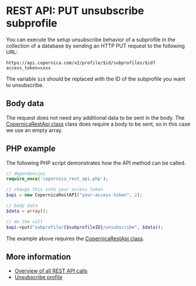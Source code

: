 # REST API: PUT unsubscribe subprofile

You can execute the setup unsubscribe behavior of a subprofile in the collection
of a database by sending an HTTP PUT request to the following URL:

`https://api.copernica.com/v2/profile/$id/subprofiles/$id?access_token=xxxx`

The variable `$id` should be replaced with the ID of the subprofile you want to unsubscribe.

## Body data

The request does not need any additional data to be sent in the body. The [CopernicaRestApi class](rest-php)  class does require a body to be sent, so in this case we use an empty array.

## PHP example

The following PHP script demonstrates how the API method can be called.

```php
// dependencies
require_once('copernica_rest_api.php');

// change this into your access token
$api = new CopernicaRestAPI("your-access-token", 2);

// body data
$data = array();

// do the call
$api->put("subprofile/{$subprofileID}/unsubscribe", $data));
```

The example above requires the [CopernicaRestApi class](rest-php).

## More information

* [Overview of all REST API calls](rest-api)
* [Unsubscribe profile](rest-put-profile-unsubscribe)
